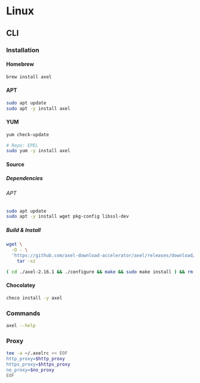 # Linux

## CLI

### Installation

#### Homebrew

```sh
brew install axel
```

#### APT

```sh
sudo apt update
sudo apt -y install axel
```

#### YUM

```sh
yum check-update

# Repo: EPEL
sudo yum -y install axel
```

#### Source

##### Dependencies

###### APT

```sh
sudo apt update
sudo apt -y install wget pkg-config libssl-dev
```

##### Build & Install

```sh
wget \
  -O - \
  'https://github.com/axel-download-accelerator/axel/releases/download/v2.16.1/axel-2.16.1.tar.gz' | \
    tar -xz

( cd ./axel-2.16.1 && ./configure && make && sudo make install ) && rm -r ./axel-2.16.1
```

#### Chocolatey

```sh
choco install -y axel
```

### Commands

```sh
axel --help
```

### Proxy

```sh
tee -a ~/.axelrc << EOF
http_proxy=$http_proxy
https_proxy=$https_proxy
no_proxy=$no_proxy
EOF
```
